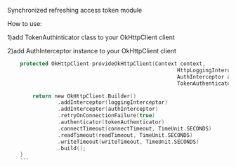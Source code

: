 Synchronized refreshing access token module

How to use:

1)add TokenAuthinticator class  to  your OkHttpClient client 

2)add AuthInterceptor instance  to  your OkHttpClient client 
```kotlin
    protected OkHttpClient provideOkHttpClient(Context context,
                                                      HttpLoggingInterceptor loggingInterceptor,
                                                      AuthInterceptor authInterceptor,
                                                      TokenAuthenticator tokenAuthenticator) {

        return new OkHttpClient.Builder()
                .addInterceptor(loggingInterceptor)
                .addInterceptor(authInterceptor)
                .retryOnConnectionFailure(true)
                .authenticator(tokenAuthenticator)
                .connectTimeout(connectTimeout, TimeUnit.SECONDS)
                .readTimeout(readTimeout, TimeUnit.SECONDS)
                .writeTimeout(writeTimeout, TimeUnit.SECONDS)
                .build();
    }
    ```
